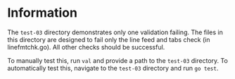 Information
===========
The `test-03` directory demonstrates only one validation failing. The files in this directory are
    designed to fail only the line feed and tabs check (in linefmtchk.go). All other checks should
    be successful.

To manually test this, run `val` and provide a path to the `test-03` directory. To automatically
    test this, navigate to the `test-03` directory and run `go test`.